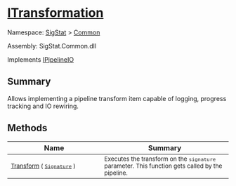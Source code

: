 # [ITransformation](./ITransformation.md)

Namespace: [SigStat](../../) > [Common](./README.md)

Assembly: SigStat.Common.dll

Implements [IPipelineIO](./Pipeline/IPipelineIO.md)

## Summary
Allows implementing a pipeline transform item capable of logging, progress tracking and IO rewiring.

## Methods

| Name<div><a href="#"><img width=400></a></div> | Summary<div><a href="#"><img width=475></a></div> | 
| --- | --- | 
| <sub>[Transform](./Methods/ITransformation--Transform.md) ( [`Signature`](./Signature.md) )</sub> | <sub>Executes the transform on the `signature` parameter.  This function gets called by the pipeline.</sub> | 


